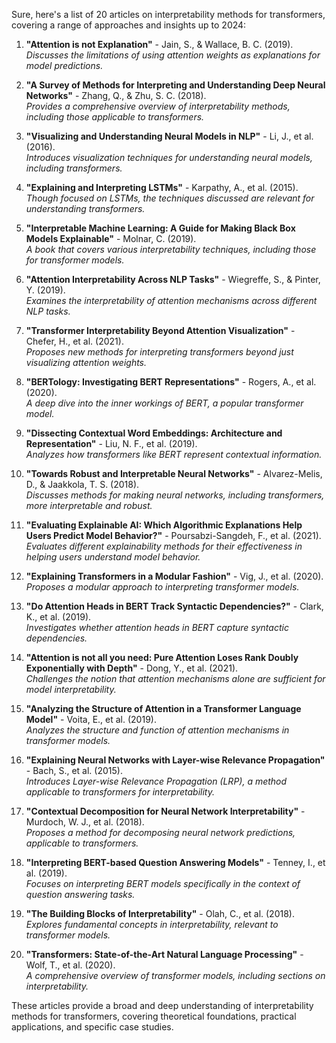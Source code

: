 Sure, here's a list of 20 articles on interpretability methods for transformers, covering a range of approaches and insights up to 2024:

1. **"Attention is not Explanation"** - Jain, S., & Wallace, B. C. (2019).  
   *Discusses the limitations of using attention weights as explanations for model predictions.*

2. **"A Survey of Methods for Interpreting and Understanding Deep Neural Networks"** - Zhang, Q., & Zhu, S. C. (2018).  
   *Provides a comprehensive overview of interpretability methods, including those applicable to transformers.*

3. **"Visualizing and Understanding Neural Models in NLP"** - Li, J., et al. (2016).  
   *Introduces visualization techniques for understanding neural models, including transformers.*

4. **"Explaining and Interpreting LSTMs"** - Karpathy, A., et al. (2015).  
   *Though focused on LSTMs, the techniques discussed are relevant for understanding transformers.*

5. **"Interpretable Machine Learning: A Guide for Making Black Box Models Explainable"** - Molnar, C. (2019).  
   *A book that covers various interpretability techniques, including those for transformer models.*

6. **"Attention Interpretability Across NLP Tasks"** - Wiegreffe, S., & Pinter, Y. (2019).  
   *Examines the interpretability of attention mechanisms across different NLP tasks.*

7. **"Transformer Interpretability Beyond Attention Visualization"** - Chefer, H., et al. (2021).  
   *Proposes new methods for interpreting transformers beyond just visualizing attention weights.*

8. **"BERTology: Investigating BERT Representations"** - Rogers, A., et al. (2020).  
   *A deep dive into the inner workings of BERT, a popular transformer model.*

9. **"Dissecting Contextual Word Embeddings: Architecture and Representation"** - Liu, N. F., et al. (2019).  
   *Analyzes how transformers like BERT represent contextual information.*

10. **"Towards Robust and Interpretable Neural Networks"** - Alvarez-Melis, D., & Jaakkola, T. S. (2018).  
   *Discusses methods for making neural networks, including transformers, more interpretable and robust.*

11. **"Evaluating Explainable AI: Which Algorithmic Explanations Help Users Predict Model Behavior?"** - Poursabzi-Sangdeh, F., et al. (2021).  
   *Evaluates different explainability methods for their effectiveness in helping users understand model behavior.*

12. **"Explaining Transformers in a Modular Fashion"** - Vig, J., et al. (2020).  
   *Proposes a modular approach to interpreting transformer models.*

13. **"Do Attention Heads in BERT Track Syntactic Dependencies?"** - Clark, K., et al. (2019).  
   *Investigates whether attention heads in BERT capture syntactic dependencies.*

14. **"Attention is not all you need: Pure Attention Loses Rank Doubly Exponentially with Depth"** - Dong, Y., et al. (2021).  
   *Challenges the notion that attention mechanisms alone are sufficient for model interpretability.*

15. **"Analyzing the Structure of Attention in a Transformer Language Model"** - Voita, E., et al. (2019).  
   *Analyzes the structure and function of attention mechanisms in transformer models.*

16. **"Explaining Neural Networks with Layer-wise Relevance Propagation"** - Bach, S., et al. (2015).  
   *Introduces Layer-wise Relevance Propagation (LRP), a method applicable to transformers for interpretability.*

17. **"Contextual Decomposition for Neural Network Interpretability"** - Murdoch, W. J., et al. (2018).  
   *Proposes a method for decomposing neural network predictions, applicable to transformers.*

18. **"Interpreting BERT-based Question Answering Models"** - Tenney, I., et al. (2019).  
   *Focuses on interpreting BERT models specifically in the context of question answering tasks.*

19. **"The Building Blocks of Interpretability"** - Olah, C., et al. (2018).  
   *Explores fundamental concepts in interpretability, relevant to transformer models.*

20. **"Transformers: State-of-the-Art Natural Language Processing"** - Wolf, T., et al. (2020).  
   *A comprehensive overview of transformer models, including sections on interpretability.*

These articles provide a broad and deep understanding of interpretability methods for transformers, covering theoretical foundations, practical applications, and specific case studies.